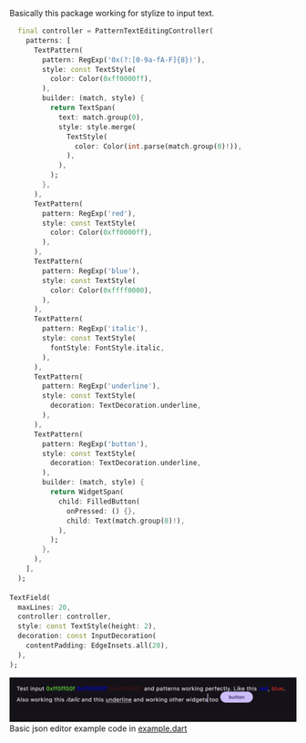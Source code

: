 
Basically this package working for stylize to input text.

```dart
  final controller = PatternTextEditingController(
    patterns: [
      TextPattern(
        pattern: RegExp('0x(?:[0-9a-fA-F]{8})'),
        style: const TextStyle(
          color: Color(0xff0000ff),
        ),
        builder: (match, style) {
          return TextSpan(
            text: match.group(0),
            style: style.merge(
              TextStyle(
                color: Color(int.parse(match.group(0)!)),
              ),
            ),
          );
        },
      ),
      TextPattern(
        pattern: RegExp('red'),
        style: const TextStyle(
          color: Color(0xff0000ff),
        ),
      ),
      TextPattern(
        pattern: RegExp('blue'),
        style: const TextStyle(
          color: Color(0xffff0000),
        ),
      ),
      TextPattern(
        pattern: RegExp('italic'),
        style: const TextStyle(
          fontStyle: FontStyle.italic,
        ),
      ),
      TextPattern(
        pattern: RegExp('underline'),
        style: const TextStyle(
          decoration: TextDecoration.underline,
        ),
      ),
      TextPattern(
        pattern: RegExp('button'),
        style: const TextStyle(
          decoration: TextDecoration.underline,
        ),
        builder: (match, style) {
          return WidgetSpan(
            child: FilledButton(
              onPressed: () {},
              child: Text(match.group(0)!),
            ),
          );
        },
      ),
    ],
  );

TextField(
  maxLines: 20,
  controller: controller,
  style: const TextStyle(height: 2),
  decoration: const InputDecoration(
    contentPadding: EdgeInsets.all(20),
  ),
);
```

![Example](https://raw.githubusercontent.com/GeceGibi/pattern_text_editing_controller/main/test.png)
Basic json editor example code in [example.dart](https://github.com/GeceGibi/pattern_text_editing_controller/blob/main/example/main.dart)
